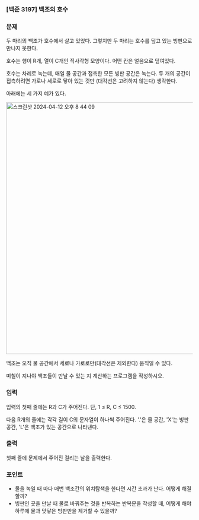 ### [백준 3197] 백조의 호수

### 문제
두 마리의 백조가 호수에서 살고 있었다. 그렇지만 두 마리는 호수를 덮고 있는 빙판으로 만나지 못한다.

호수는 행이 R개, 열이 C개인 직사각형 모양이다. 어떤 칸은 얼음으로 덮여있다.

호수는 차례로 녹는데, 매일 물 공간과 접촉한 모든 빙판 공간은 녹는다. 두 개의 공간이 접촉하려면 가로나 세로로 닿아 있는 것만 (대각선은 고려하지 않는다) 생각한다.

아래에는 세 가지 예가 있다.

<img width="679" alt="스크린샷 2024-04-12 오후 8 44 09" src="https://github.com/immyeong/goorrrng/assets/62759873/f428be65-bba5-4e19-9654-d8ce33289e97">

백조는 오직 물 공간에서 세로나 가로로만(대각선은 제외한다) 움직일 수 있다.

며칠이 지나야 백조들이 만날 수 있는 지 계산하는 프로그램을 작성하시오.

### 입력

입력의 첫째 줄에는 R과 C가 주어진다. 단, 1 ≤ R, C ≤ 1500.

다음 R개의 줄에는 각각 길이 C의 문자열이 하나씩 주어진다. '.'은 물 공간, 'X'는 빙판 공간, 'L'은 백조가 있는 공간으로 나타낸다.

### 출력

첫째 줄에 문제에서 주어진 걸리는 날을 출력한다.

### 포인트

- 물을 녹일 때 마다 매번 백조간의 위치탐색을 한다면 시간 초과가 난다. 어떻게 해결할까?
- 빙판인 곳을 만날 때 물로 바꿔주는 것을 반복하는 반복문을 작성할 때, 어떻게 해야 하루에 물과 맞닿은 빙판만을 제거할 수 있을까?
